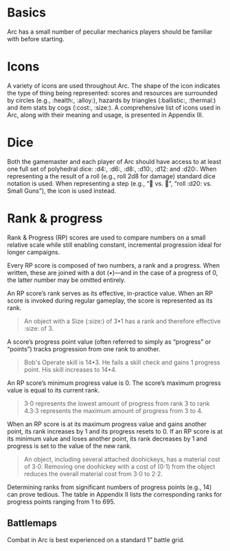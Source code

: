 # Basics

Arc has a small number of peculiar mechanics players should be familiar with before starting.

# Icons

A variety of icons are used throughout Arc. The shape of the icon indicates the type of thing being represented: scores and resources are surrounded by circles (e.g., :health:, :alloy:), hazards by triangles (:ballistic:, :thermal:) and item stats by cogs (:cost:, :size:). A comprehensive list of icons used in Arc, along with their meaning and usage, is presented in Appendix III.

# Dice

Both the gamemaster and each player of Arc should have access to at least one full set of polyhedral dice: :d4:, :d6:, :d8:, :d10:, :d12: and :d20:. When representing a the result of a roll (e.g., roll 2d8 for damage) standard dice notation is used. When representing a step (e.g., “ vs. ”, “roll :d20: vs. Small Guns”), the icon is used instead.

# Rank & progress

Rank & Progress (RP) scores are used to compare numbers on a small relative scale while still enabling constant, incremental progression ideal for longer campaigns.

Every RP score is composed of two numbers, a rank and a progress. When written, these are joined with a dot (•)—and in the case of a progress of 0, the latter number may be omitted entirely.

An RP score’s rank serves as its effective, in-practice value. When an RP score is invoked during regular gameplay, the score is represented as its rank.

> An object with a Size (:size:) of 3•1 has a rank and therefore effective :size: of 3.

A score’s progress point value (often referred to simply as “progress” or “points”) tracks progression from one rank to another.

> Bob's Operate skill is 14•3. He fails a skill check and gains 1 progress point. His skill increases to 14•4.

An RP score’s minimum progress value is 0. The score’s maximum progress value is equal to its current rank.

> 3⋅0 represents the lowest amount of progress from rank 3 to rank 4.3⋅3 represents the maximum amount of progress from 3 to 4.

When an RP score is at its maximum progress value and gains another point, its rank increases by 1 and its progress resets to 0. If an RP score is at its minimum value and loses another point, its rank decreases by 1 and progress is set to the value of the new rank.

> An object, including several attached doohickeys, has a material cost of 3⋅0. Removing one doohickey with a cost of (0⋅1) from the object reduces the overall material cost from 3⋅0 to 2⋅2.

Determining ranks from significant numbers of progress points (e.g., 14) can prove tedious. The table in Appendix II lists the corresponding ranks for progress points ranging from 1 to 695.

## Battlemaps

Combat in Arc is best experienced on a standard 1” battle grid.
